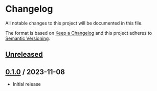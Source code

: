 # Changelog
All notable changes to this project will be documented in this file.

The format is based on [Keep a Changelog](http://keepachangelog.com/en/1.0.0/)
and this project adheres to [Semantic Versioning](http://semver.org/spec/v2.0.0.html).

## [Unreleased]

## [0.1.0] / 2023-11-08
- Initial release

[Unreleased]: https://github.com/vipentti/SharpDotEnv/compare/0.1.0...HEAD
[0.1.0]: https://github.com/vipentti/SharpDotEnv/tree/0.1.0
